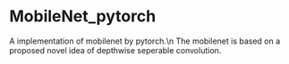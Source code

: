 # MobileNet_pytorch
A implementation of mobilenet by pytorch.\n
The mobilenet is based on a proposed novel idea of depthwise seperable convolution.
